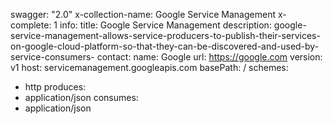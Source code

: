 swagger: "2.0"
x-collection-name: Google Service Management
x-complete: 1
info:
  title: Google Service Management
  description: google-service-management-allows-service-producers-to-publish-their-services-on-google-cloud-platform-so-that-they-can-be-discovered-and-used-by-service-consumers-
  contact:
    name: Google
    url: https://google.com
  version: v1
host: servicemanagement.googleapis.com
basePath: /
schemes:
- http
produces:
- application/json
consumes:
- application/json